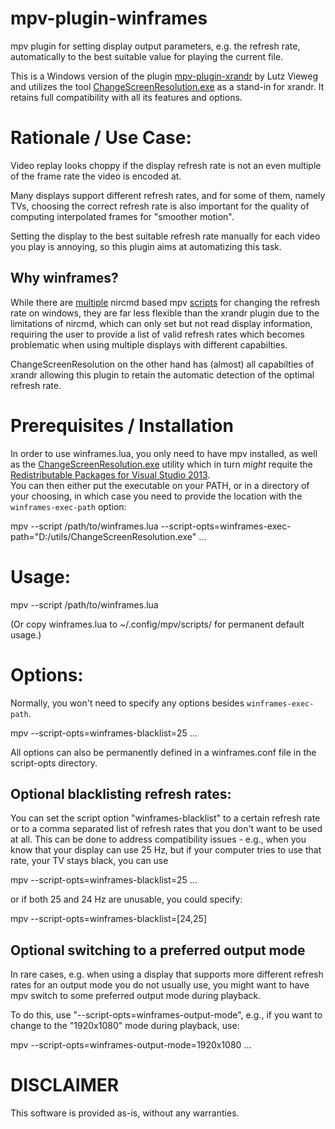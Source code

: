 mpv-plugin-winframes
======================

mpv plugin for setting display output parameters, e.g. the refresh rate,
automatically to the best suitable value for playing the current file.

This is a Windows version of the plugin [mpv-plugin-xrandr](https://gitlab.com/lvml/mpv-plugin-xrandr/) by Lutz Vieweg and utilizes the tool [ChangeScreenResolution.exe](https://www.tools.taubenkorb.at/change-screen-resolution/) as a stand-in for xrandr. It retains full compatibility with all its features and options.

Rationale / Use Case:
=====================

Video replay looks choppy if the display refresh rate is not an even
multiple of the frame rate the video is encoded at.

Many displays support different refresh rates, and for some of them,
namely TVs, choosing the correct refresh rate is also important for the
quality of computing interpolated frames for "smoother motion".

Setting the display to the best suitable refresh rate manually
for each video you play is annoying, so this plugin aims at
automatizing this task.

## Why winframes?
While there are [multiple](https://github.com/CogentRedTester/mpv-changerefresh) nircmd based mpv [scripts](https://github.com/kevinlekiller/mpv_scripts/tree/master/autospeedwin) for changing the refresh rate on windows, they are far less flexible than the xrandr plugin due to the limitations of nircmd, which can only set but not read display information, requiring the user to provide a list of valid refresh rates which becomes problematic when using multiple displays with different capabilties.

ChangeScreenResolution on the other hand has (almost) all capabilties of xrandr allowing this plugin to retain the automatic detection of the optimal refresh rate.

Prerequisites / Installation
============================

In order to use winframes.lua, you only need to have mpv installed, as well as the [ChangeScreenResolution.exe](https://www.tools.taubenkorb.at/change-screen-resolution/) utility which in turn *might* requite the [Redistributable Packages for Visual Studio 2013](https://www.microsoft.com/en-us/download/details.aspx?id=40784).  
You can then either put the executable on your PATH, or in a directory of your choosing, in which case you need to provide the location with the `winframes-exec-path` option:

 mpv --script /path/to/winframes.lua --script-opts=winframes-exec-path="D:/utils/ChangeScreenResolution.exe"  ...

Usage:
======

 mpv --script /path/to/winframes.lua

(Or copy winframes.lua to ~/.config/mpv/scripts/ for permanent default usage.)

Options:
========

Normally, you won't need to specify any options besides `winframes-exec-path`.

 mpv --script-opts=winframes-blacklist=25 ...

All options can also be permanently defined in a winframes.conf file in the script-opts directory.

## Optional blacklisting refresh rates:

You can set the script option "winframes-blacklist" to a certain refresh rate
or to a comma separated list of refresh rates that you don't want to be used at all.
This can be done to address compatibility issues - e.g., when you know that your
display can use 25 Hz, but if your computer tries to use that rate, your TV stays black,
you can use

 mpv --script-opts=winframes-blacklist=25 ...

or if both 25 and 24 Hz are unusable, you could specify:

 mpv --script-opts=winframes-blacklist=[24,25]

## Optional switching to a preferred output mode

In rare cases, e.g. when using a display that supports more different refresh
rates for an output mode you do not usually use, you might want to have mpv
switch to some preferred output mode during playback.

To do this, use "--script-opts=winframes-output-mode", e.g., if
you want to change to the "1920x1080" mode during playback, use:

 mpv --script-opts=winframes-output-mode=1920x1080 ...


DISCLAIMER
==========

This software is provided as-is, without any warranties.
